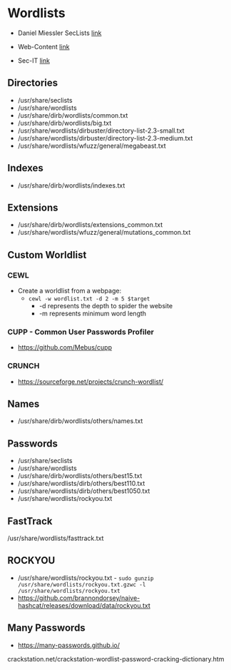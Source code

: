 # Wordlists

- Daniel Miessler SecLists [link](https://github.com/danielmiessler/SecLists)

- Web-Content [link](https://github.com/danielmiessler/SecLists/tree/master/Discovery/Web-Content)

- Sec-IT [link](https://blog.sec-it.fr/en/2021/03/02/web-wordlists/)

## Directories

- /usr/share/seclists
- /usr/share/wordlists
- /usr/share/dirb/wordlists/common.txt
- /usr/share/dirb/wordlists/big.txt
- /usr/share/wordlists/dirbuster/directory-list-2.3-small.txt
- /usr/share/wordlists/dirbuster/directory-list-2.3-medium.txt
- /usr/share/wordlists/wfuzz/general/megabeast.txt

## Indexes

- /usr/share/dirb/wordlists/indexes.txt

## Extensions

- /usr/share/dirb/wordlists/extensions_common.txt
- /usr/share/wordlists/wfuzz/general/mutations_common.txt

## Custom Worldlist

### CEWL

- Create a worldlist from a webpage:
  - `cewl -w wordlist.txt -d 2 -m 5 $target`
    - \-d represents the depth to spider the website
    - \-m represents minimum word length

### CUPP - Common User Passwords Profiler

- <https://github.com/Mebus/cupp>

### CRUNCH

- <https://sourceforge.net/projects/crunch-wordlist/>

## Names

- /usr/share/dirb/wordlists/others/names.txt

## Passwords

- /usr/share/seclists
- /usr/share/wordlists
- /usr/share/dirb/wordlists/others/best15.txt
- /usr/share/wordlists/dirb/others/best110.txt
- /usr/share/wordlists/dirb/others/best1050.txt
- /usr/share/wordlists/rockyou.txt

## FastTrack

/usr/share/wordlists/fasttrack.txt

## ROCKYOU

- /usr/share/wordlists/rockyou.txt - `sudo gunzip /usr/share/wordlists/rockyou.txt.gzwc -l /usr/share/wordlists/rockyou.txt`
- <https://github.com/brannondorsey/naive-hashcat/releases/download/data/rockyou.txt>

## Many Passwords

- <https://many-passwords.github.io/>



crackstation.net/crackstation-wordlist-password-cracking-dictionary.htm